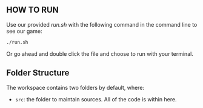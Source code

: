 ## HOW TO RUN

Use our provided *run.sh* with the following command in the command line to see our game:
```sh
./run.sh
```
Or go ahead and double click the file and choose to run with your terminal.

## Folder Structure

The workspace contains two folders by default, where:

- `src`: the folder to maintain sources. All of the code is within here.
